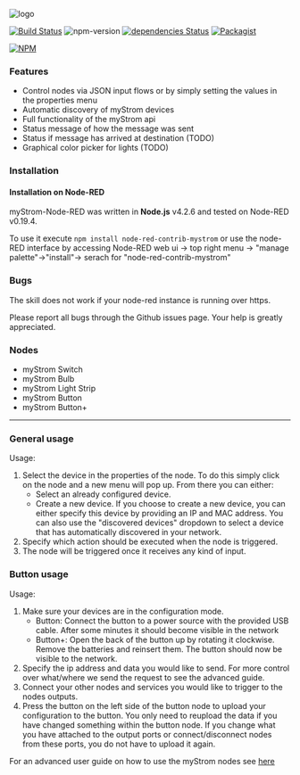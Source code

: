 ![logo](misc/logo.jpg)

[![Build Status](https://travis-ci.org/myStrom/node-red-contrib-mystrom.svg?branch=master)](https://travis-ci.org/myStrom/node-red-contrib-mystrom) ![npm-version](https://badge.fury.io/js/node-red-contrib-mystrom.svg) [![dependencies Status](https://david-dm.org/myStrom/node-red-contrib-mystrom/status.svg)](https://david-dm.org/myStrom/node-red-contrib-mystrom) [![Packagist](https://img.shields.io/npm/l/node-red-contrib-mystrom.svg?registry_uri=https%3A%2F%2Fregistry.npmjs.com)](https://github.com/myStrom/node-red-contrib-mystrom/blob/master/LICENSE)

[![NPM](https://nodei.co/npm/node-red-contrib-mystrom.png?compact=true)](https://nodei.co/npm/node-red-contrib-mystrom/)

### Features

- Control nodes via JSON input flows or by simply setting the values in the properties menu
- Automatic discovery of myStrom devices
- Full functionality of the myStrom api
- Status message of how the message was sent
- Status if message has arrived at destination (TODO)
- Graphical color picker for lights (TODO)

### Installation

#### Installation on Node-RED

myStrom-Node-RED was written in **Node.js** v4.2.6 and tested on Node-RED v0.19.4.

To use it execute `npm install node-red-contrib-mystrom` or use the node-RED interface by accessing Node-RED web ui -> top right menu -> "manage palette"->"install"-> serach for "node-red-contrib-mystrom"

### Bugs
The skill does not work if your node-red instance is running over https.

Please report all bugs through the Github issues page. Your help is greatly appreciated.

### Nodes

- myStrom Switch
- myStrom Bulb
- myStrom Light Strip
- myStrom Button
- myStrom Button+

---

### General usage

Usage:

1.  Select the device in the properties of the node. To do this simply click on the node and a new menu will pop up. From there you can either:
    - Select an already configured device.
    - Create a new device. If you choose to create a new device, you can either specify this device by providing an IP and MAC address. You can also use the "discovered devices" dropdown to select a device that has automatically discovered in your network.
2.  Specify which action should be executed when the node is triggered.
3.  The node will be triggered once it receives any kind of input.

### Button usage

Usage:

1.  Make sure your devices are in the configuration mode.
    - Button: Connect the button to a power source with the provided USB cable. After some minutes it should become visible in the network
    - Button+: Open the back of the button up by rotating it clockwise. Remove the batteries and reinsert them. The button should now be visible to the network.
2.  Specify the ip address and data you would like to send. For more control over what/where we send the request to see the advanced guide.
3.  Connect your other nodes and services you would like to trigger to the nodes outputs.
4.  Press the button on the left side of the button node to upload your configuration to the button. You only need to reupload the data if you have changed something within the button node. If you change what you have attached to the output ports or connect/disconnect nodes from these ports, you do not have to upload it again.

For an advanced user guide on how to use the myStrom nodes see [here](ADVANCED.md)
